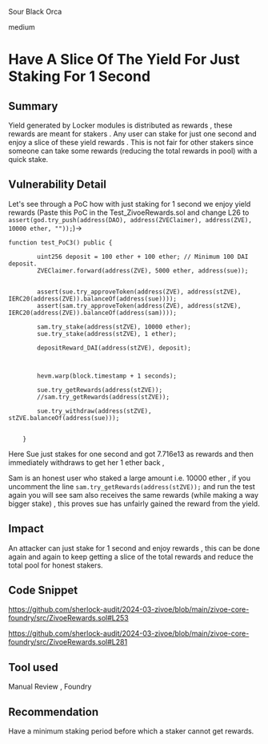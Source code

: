 Sour Black Orca

medium

# Have A Slice Of The Yield For Just Staking For 1 Second

## Summary

Yield generated by Locker modules is distributed as rewards , these rewards are meant for stakers . Any user can stake for just one second and enjoy a slice of these yield rewards . This is not fair for other stakers since someone can take some rewards (reducing the total rewards in pool) with a quick stake.

## Vulnerability Detail

Let's see through a PoC how with just staking for 1 second we enjoy yield rewards (Paste this PoC in the Test_ZivoeRewards.sol and change L26 to `assert(god.try_push(address(DAO), address(ZVEClaimer), address(ZVE), 10000 ether, ""));`)->

```solidity
function test_PoC3() public {

        uint256 deposit = 100 ether + 100 ether; // Minimum 100 DAI deposit.
        ZVEClaimer.forward(address(ZVE), 5000 ether, address(sue));

        
        assert(sue.try_approveToken(address(ZVE), address(stZVE), IERC20(address(ZVE)).balanceOf(address(sue))));
        assert(sam.try_approveToken(address(ZVE), address(stZVE), IERC20(address(ZVE)).balanceOf(address(sam))));

        sam.try_stake(address(stZVE), 10000 ether);
        sue.try_stake(address(stZVE), 1 ether);

        depositReward_DAI(address(stZVE), deposit);

        

        hevm.warp(block.timestamp + 1 seconds);

        sue.try_getRewards(address(stZVE));
        //sam.try_getRewards(address(stZVE));
        
        sue.try_withdraw(address(stZVE), stZVE.balanceOf(address(sue)));
        

    }
```    
Here Sue just stakes for one second and got 7.716e13 as rewards and then immediately withdraws to get her 1 ether back , 

Sam is an honest user who staked a large amount i.e. 10000 ether , if you uncomment the line `sam.try_getRewards(address(stZVE));` and run the test again you will see sam also receives the same rewards (while making a way bigger stake) , this proves sue has unfairly gained the reward from the yield.


## Impact

An attacker can just stake for 1 second and enjoy rewards , this can be done again and again to keep getting a slice of the total rewards and reduce the total pool for honest stakers.

## Code Snippet

https://github.com/sherlock-audit/2024-03-zivoe/blob/main/zivoe-core-foundry/src/ZivoeRewards.sol#L253

https://github.com/sherlock-audit/2024-03-zivoe/blob/main/zivoe-core-foundry/src/ZivoeRewards.sol#L281

## Tool used

Manual Review , Foundry

## Recommendation

Have a minimum staking period before which a staker cannot get rewards.